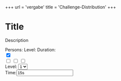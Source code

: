 +++
url = 'vergabe'
title = 'Challenge-Distribution'
+++

<link rel="stylesheet" href="../../customStyles.css">
<script type="text/javascript" src="../../jquery.min.js"></script>
<script type="text/javascript" src="../../qrcode.js"></script>
<script type="text/javascript" src="../../challengeHandler.js"></script>

<div class="headlineWrapper">
    <div id="challengeIcon" class="level1"></div>
    <div>
        <!-- <div class="box"> -->
        </div>
        <h1 class="title" id="title">Title</h1>
    </div>
</div>

<div class="challengeWrapper">
        <p id="description">Description</p>
        <div class="challengeAttributes">
            <span id="playerCount">Persons:</span>
            <span id="level">Level: </span>
            <span id="duration">Duration: </span>
        </div>
        <div id="qrcode"></div>
</div>

<div id="parentContainer">
    <div class="hideContainer">
        <input type="checkbox" id="hideButton" checked>
    </div>
    <div id="interactionContainer">
        <input type="checkbox" value="previousChallenge" id="backwardButton">
        <input type="checkbox" value="rotation" id="playButton" unchecked>
        <input type="checkbox" value="newChallenge" id="forwardButton">
    </div>
    <div id="settingsContainer">
        <div class="childDiv">
            <span>Level:</span>
            <select name="level" id="levelSelection">
                <option value="1">1</option>
                <option value="2">2</option>
                <option value="3">3</option>
            </select>
        </div>
        <div class="childDiv">
            <span>Time:</span><input type="text" value="15s" id="timeInput"/>
        </div>
    </div>
</div>